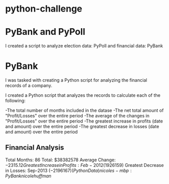 # python-challenge

# PyBank and PyPoll 
  I created a script to analyze election data: PyPoll and financial data: PyBank
  
 # PyBank 
I was tasked with creating a Python script for analyzing the financial records of a company.  


I created a Python script that analyzes the records to calculate each of the following:

  -The total number of months included in the datase
  -The net total amount of "Profit/Losses" over the entire period
  -The average of the changes in "Profit/Losses" over the entire period
  -The greatest increase in profits (date and amount) over the entire period
  -The greatest decrease in losses (date and amount) over the entire period
 
Financial Analysis
----------------------------
Total Months:  86
Total:  $38382578
Average Change:  $-2315.12
Greatest Increase in Profits:  Feb-2012 ($1926159)
Greatest Decrease in Losses:  Sep-2013 ($-2196167)
(PythonData) nicoles-mbp:PyBank nicolehuffman$ 
  
  
 
